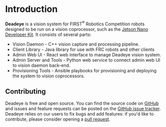 # Introduction

**Deadeye** is a vision system for FIRST<sup>®</sup> Robotics Competition
robots designed to be run on a vision coprocessor, such as the [Jetson Nano
Developer Kit][jndk]. It consists of several parts:

[jndk]: https://developer.nvidia.com/EMBEDDED/jetson-nano-developer-kit/

- Vision Daemon - C++ vision capture and processing pipeline.
- Client Library - Java library for use with FRC robots and other clients
- Admin Web UI - React web interface to manage Deadeye vision system.
- Admin Server and Tools - Python web service to connect admin web UI to vision
  daemon back-end.
- Provisioning Tools - Ansible playbooks for provisioning and deploying the
  system to vision coprocessors.

## Contributing

Deadeye is free and open source. You can find the source code on
[GitHub](https://github.com/strykeforce/deadeye) and issues and feature
requests can be posted on the [GitHub issue
tracker](https://github.com/strykeforce/deadeye/issues). Deadeye relies on our
users to fix bugs and add features: if you'd like to contribute, please
consider opening a [pull
request](https://github.com/strykeforce/deadeye/pulls).

